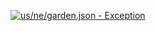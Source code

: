 [![us/ne/garden.json - Exception](https://img.shields.io/badge/us/ne/garden.json-Exception-red)](https://github.com/openaddresses/openaddresses/tree/master/sources/us/ne/garden.json)
